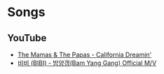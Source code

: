 # Songs
## YouTube
* [The Mamas & The Papas - California Dreamin'](https://www.youtube.com/watch?v=N-aK6JnyFmk)
* [비비 (BIBI) - 밤양갱(Bam Yang Gang) Official M/V](https://www.youtube.com/watch?v=smdmEhkIRVc)
